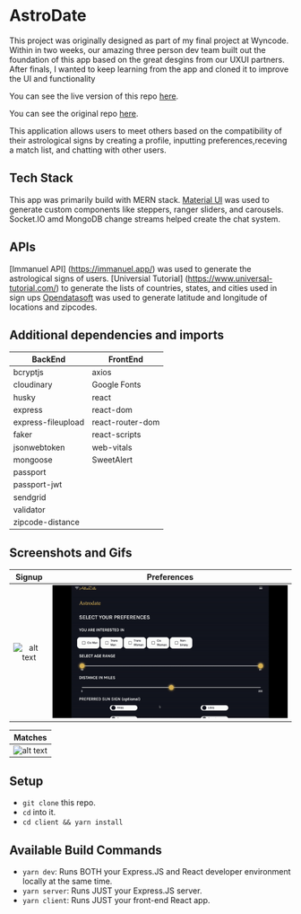 # AstroDate

This project was originally designed as part of my final project at Wyncode. Within in two weeks, our amazing three person dev team built out the foundation of this app based on the great desgins from our UXUI partners. After finals, I wanted to keep learning from the app and cloned it to improve the UI and functionality 

You can see the live version of this repo [here](https://itchonib-astrodate.herokuapp.com/). 

You can see the original repo [here](https://github.com/wyncode/c39_astro_match). 

This application allows users to meet others based on the compatibility of their astrological signs by creating a profile, inputting preferences,receving a match list, and chatting with other users.


## Tech Stack

This app was primarily build with MERN stack. [Material UI](https://material-ui.com/) was used to generate custom components like steppers, ranger sliders, and carousels. Socket.IO amd MongoDB change streams helped create the chat system. 


## APIs

[Immanuel API] (https://immanuel.app/) was used to generate the astrological signs of users. 
[Universial Tutorial] (https://www.universal-tutorial.com/) to generate the lists of countries, states, and cities used in sign ups 
[Opendatasoft](https://public.opendatasoft.com/) was used to generate latitude and longitude of locations and zipcodes. 

## Additional dependencies and imports 


| BackEnd             | FrontEnd           |
| ------------------- | ------------------ |
| bcryptjs            | axios              |
| cloudinary          | Google Fonts       | 
| husky               | react              |
| express             | react-dom          |
| express-fileupload  | react-router-dom   |
| faker               | react-scripts      |
| jsonwebtoken        | web-vitals         |
| mongoose            | SweetAlert         |    
| passport            |        
| passport-jwt        |
| sendgrid            |
| validator           |
| zipcode-distance    |



## Screenshots and Gifs

Signup                               |  Preferences
:-----------------------------------:|:-----------------------------------:
![alt text](./images/signup.gif)     |  ![alt text](./images/preferences.gif)

Matches                              | 
:-----------------------------------:|
![alt text](./images/profile-matches.gif)     |


## Setup

- `git clone` this repo.
- `cd` into it.
- `cd client && yarn install`

## Available Build Commands
- `yarn dev`: Runs BOTH your Express.JS and React developer environment locally at the same time. 
- `yarn server`: Runs JUST your Express.JS server.
- `yarn client`: Runs JUST your front-end React app.

